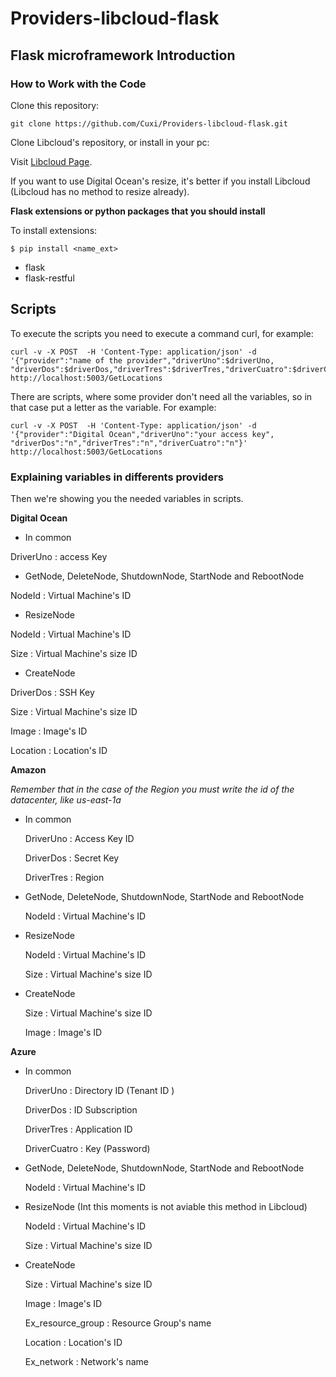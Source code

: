 # Providers-libcloud-flask

## Flask microframework Introduction

### How to Work with the Code

Clone this repository:

```
git clone https://github.com/Cuxi/Providers-libcloud-flask.git
```

Clone Libcloud's repository, or install in your pc:

Visit [Libcloud Page](http://libcloud.readthedocs.io/en/latest/getting_started.html).

If you want to use Digital Ocean's resize, it's better if you install Libcloud (Libcloud has no method to resize already).

**Flask extensions or python packages that you should install**

To install extensions:

```
$ pip install <name_ext>
```

* flask
* flask-restful

## Scripts

To execute the scripts you need to execute a command curl, for example:

```
curl -v -X POST  -H 'Content-Type: application/json' -d '{"provider":"name of the provider","driverUno":$driverUno, "driverDos":$driverDos,"driverTres":$driverTres,"driverCuatro":$driverCuatro}' http://localhost:5003/GetLocations
```

There are scripts, where some provider don't need all the variables, so in that case put a letter as the variable. For example:

```
curl -v -X POST  -H 'Content-Type: application/json' -d '{"provider":"Digital Ocean","driverUno":"your access key", "driverDos":"n","driverTres":"n","driverCuatro":"n"}' http://localhost:5003/GetLocations
```


### Explaining variables in differents providers

Then we're showing you the needed variables in scripts.

**Digital Ocean**
  
  * In common 
  
  DriverUno : access Key
  
  * GetNode, DeleteNode, ShutdownNode, StartNode and RebootNode
  
  NodeId : Virtual Machine's ID
  
  * ResizeNode
  
  NodeId : Virtual Machine's ID
  
  Size : Virtual Machine's size ID
  
  * CreateNode
  
  DriverDos : SSH Key 
  
  Size : Virtual Machine's size ID
  
  Image : Image's ID 
  
  Location : Location's ID
  
  
**Amazon**

*Remember that in the case of the Region you must write the id of the datacenter, like us-east-1a*

  * In common 
  
    DriverUno : Access Key ID
    
    DriverDos : Secret Key
    
    DriverTres : Region
  
  * GetNode, DeleteNode, ShutdownNode, StartNode and RebootNode
  
    NodeId : Virtual Machine's ID
  
  * ResizeNode
  
    NodeId : Virtual Machine's ID
    
    Size : Virtual Machine's size ID
  
  * CreateNode
  
    Size : Virtual Machine's size ID
    
    Image : Image's ID 


**Azure**

  * In common
  
    DriverUno : Directory ID (Tenant ID )
    
    DriverDos : ID Subscription
    
    DriverTres : Application ID
    
    DriverCuatro : Key (Password)
  
  * GetNode, DeleteNode, ShutdownNode, StartNode and RebootNode
  
    NodeId : Virtual Machine's ID
  
  * ResizeNode (Int this moments is not aviable this method in Libcloud)
  
    NodeId : Virtual Machine's ID
    
    Size : Virtual Machine's size ID
  
  * CreateNode
  
    Size : Virtual Machine's size ID
    
    Image : Image's ID 
    
    Ex_resource_group : Resource Group's name
    
    Location : Location's ID
    
    Ex_network : Network's name
  
